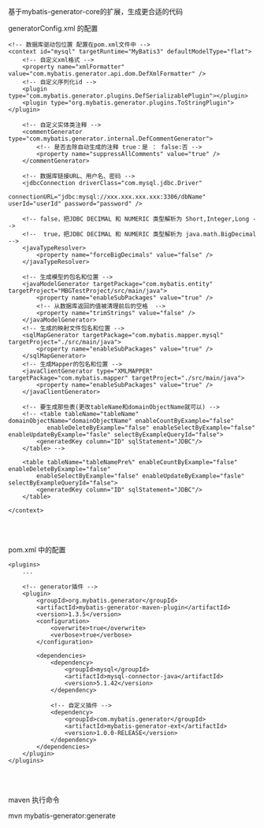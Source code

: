 
基于mybatis-generator-core的扩展，生成更合适的代码

generatorConfig.xml 的配置

<!-- <?xml version="1.0" encoding="UTF-8"?>
<!DOCTYPE generatorConfiguration PUBLIC "-//mybatis.org//DTD MyBatis Generator Configuration 1.0//EN" "http://mybatis.org/dtd/mybatis-generator-config_1_0.dtd">
<generatorConfiguration> -->
	<!-- 数据库驱动包位置 配置在pom.xml文件中 -->
	<context id="mysql" targetRuntime="MyBatis3" defaultModelType="flat">
		<!-- 自定义xml格式 -->
		<property name="xmlFormatter" value="com.mybatis.generator.api.dom.DefXmlFormatter" />
		<!-- 自定义序列化id -->
		<plugin type="com.mybatis.generator.plugins.DefSerializablePlugin"></plugin>
		<plugin type="org.mybatis.generator.plugins.ToStringPlugin"></plugin>

		<!-- 自定义实体类注释 -->
		<commentGenerator type="com.mybatis.generator.internal.DefCommentGenerator">
			<!-- 是否去除自动生成的注释 true：是 ： false:否 -->
			<property name="suppressAllComments" value="true" />
		</commentGenerator>

		<!-- 数据库链接URL、用户名、密码 -->
		<jdbcConnection driverClass="com.mysql.jdbc.Driver"
						connectionURL="jdbc:mysql://xxx.xxx.xxx.xxx:3306/dbName" userId="userId" password="password" />

		<!-- false，把JDBC DECIMAL 和 NUMERIC 类型解析为 Short,Integer,Long -->
		<!--  true，把JDBC DECIMAL 和 NUMERIC 类型解析为 java.math.BigDecimal -->
		<javaTypeResolver>
			<property name="forceBigDecimals" value="false" />
		</javaTypeResolver>

		<!-- 生成模型的包名和位置 -->
		<javaModelGenerator targetPackage="com.mybatis.entity" targetProject="MBGTestProject/src/main/java">
			<property name="enableSubPackages" value="true" />
			<!-- 从数据库返回的值被清理前后的空格  -->
			<property name="trimStrings" value="false" />
		</javaModelGenerator>
		<!-- 生成的映射文件包名和位置 -->
		<sqlMapGenerator targetPackage="com.mybatis.mapper.mysql" targetProject="./src/main/java">
			<property name="enableSubPackages" value="true" />
		</sqlMapGenerator>
		<!-- 生成Mapper的包名和位置 -->
		<javaClientGenerator type="XMLMAPPER" targetPackage="com.mybatis.mapper" targetProject="./src/main/java">
			<property name="enableSubPackages" value="true" />
		</javaClientGenerator>

		<!-- 要生成那些表(更改tableName和domainObjectName就可以) -->
		<!-- <table tableName="tableName" domainObjectName="domainObjectName" enableCountByExample="false"
			   enableDeleteByExample="false" enableSelectByExample="false" enableUpdateByExample="fasle" selectByExampleQueryId="false">
			<generatedKey column="ID" sqlStatement="JDBC"/>
		</table> -->

		<table tableName="tableNamePre%" enableCountByExample="false" enableDeleteByExample="false"
			enableSelectByExample="false" enableUpdateByExample="fasle" selectByExampleQueryId="false">
			<generatedKey column="ID" sqlStatement="JDBC"/>
		</table>

	</context>
<!-- </generatorConfiguration> -->

<br></br>

pom.xml 中的配置

	<plugins>
		...

		<!-- generator插件 -->
		<plugin>
			<groupId>org.mybatis.generator</groupId>
			<artifactId>mybatis-generator-maven-plugin</artifactId>
			<version>1.3.5</version>
			<configuration>
				<overwrite>true</overwrite>
				<verbose>true</verbose>
			</configuration>

			<dependencies>
				<dependency>
					<groupId>mysql</groupId>
					<artifactId>mysql-connector-java</artifactId>
					<version>5.1.42</version>
				</dependency>

				<!-- 自定义插件 -->
				<dependency>
					<groupId>com.mybatis.generator</groupId>
                    <artifactId>mybatis-generator-ext</artifactId>
                    <version>1.0.0-RELEASE</version>
				</dependency>
			</dependencies>
		</plugin>
	</plugins>


<br></br>

maven 执行命令

mvn mybatis-generator:generate
